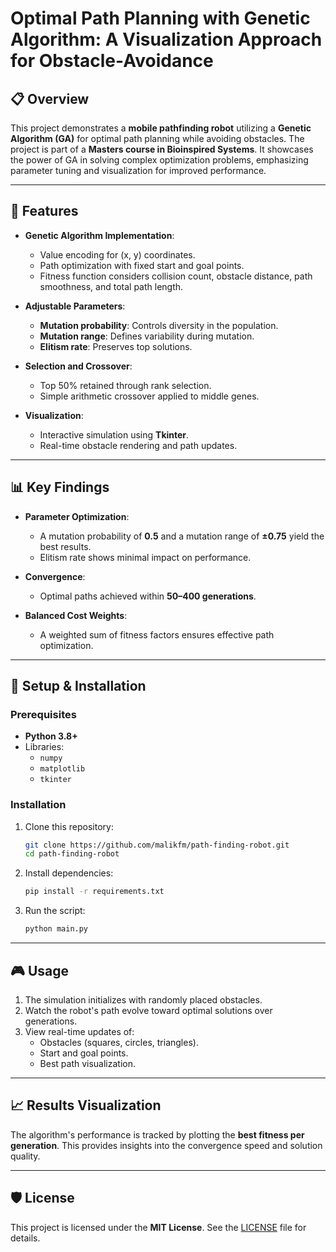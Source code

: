 # Optimal Path Planning with Genetic Algorithm: A Visualization Approach for Obstacle-Avoidance  

## 📋 Overview  
This project demonstrates a **mobile pathfinding robot** utilizing a **Genetic Algorithm (GA)** for optimal path planning while avoiding obstacles. The project is part of a **Masters course in Bioinspired Systems**. It showcases the power of GA in solving complex optimization problems, emphasizing parameter tuning and visualization for improved performance.

---

## 🚀 Features  
- **Genetic Algorithm Implementation**:  
  - Value encoding for (x, y) coordinates.  
  - Path optimization with fixed start and goal points.  
  - Fitness function considers collision count, obstacle distance, path smoothness, and total path length.  

- **Adjustable Parameters**:  
  - **Mutation probability**: Controls diversity in the population.  
  - **Mutation range**: Defines variability during mutation.  
  - **Elitism rate**: Preserves top solutions.  

- **Selection and Crossover**:  
  - Top 50% retained through rank selection.  
  - Simple arithmetic crossover applied to middle genes.  

- **Visualization**:  
  - Interactive simulation using **Tkinter**.  
  - Real-time obstacle rendering and path updates.  

---

## 📊 Key Findings  
- **Parameter Optimization**:  
  - A mutation probability of **0.5** and a mutation range of **±0.75** yield the best results.  
  - Elitism rate shows minimal impact on performance.  

- **Convergence**:  
  - Optimal paths achieved within **50–400 generations**.  

- **Balanced Cost Weights**:  
  - A weighted sum of fitness factors ensures effective path optimization.  

---

## 🔧 Setup & Installation  

### Prerequisites  
- **Python 3.8+**  
- Libraries:  
  - `numpy`  
  - `matplotlib`  
  - `tkinter`  

### Installation  
1. Clone this repository:  
   ```bash  
   git clone https://github.com/malikfm/path-finding-robot.git  
   cd path-finding-robot  
   ```  

2. Install dependencies:  
   ```bash  
   pip install -r requirements.txt  
   ```  

3. Run the script:  
   ```bash  
   python main.py  
   ```  

---

## 🎮 Usage  
1. The simulation initializes with randomly placed obstacles.  
2. Watch the robot's path evolve toward optimal solutions over generations.  
3. View real-time updates of:  
   - Obstacles (squares, circles, triangles).  
   - Start and goal points.  
   - Best path visualization.  

---

## 📈 Results Visualization  
The algorithm's performance is tracked by plotting the **best fitness per generation**. This provides insights into the convergence speed and solution quality.  

---

## 🛡 License  
This project is licensed under the **MIT License**. See the [LICENSE](LICENSE) file for details.  
